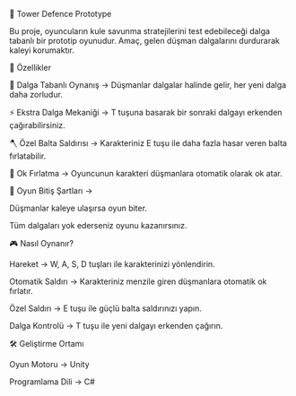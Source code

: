 🏰 Tower Defence Prototype

Bu proje, oyuncuların kule savunma stratejilerini test edebileceği dalga tabanlı bir prototip oyunudur.
Amaç, gelen düşman dalgalarını durdurarak kaleyi korumaktır.

🚀 Özellikler

🌊 Dalga Tabanlı Oynanış → Düşmanlar dalgalar halinde gelir, her yeni dalga daha zorludur.

⚡ Ekstra Dalga Mekaniği → T tuşuna basarak bir sonraki dalgayı erkenden çağırabilirsiniz.

🪓 Özel Balta Saldırısı → Karakteriniz E tuşu ile daha fazla hasar veren balta fırlatabilir.

🏹 Ok Fırlatma → Oyuncunun karakteri düşmanlara otomatik olarak ok atar.

🎯 Oyun Bitiş Şartları →

Düşmanlar kaleye ulaşırsa oyun biter.

Tüm dalgaları yok ederseniz oyunu kazanırsınız.

🎮 Nasıl Oynanır?

Hareket → W, A, S, D tuşları ile karakterinizi yönlendirin.

Otomatik Saldırı → Karakteriniz menzile giren düşmanlara otomatik ok fırlatır.

Özel Saldırı → E tuşu ile güçlü balta saldırınızı yapın.

Dalga Kontrolü → T tuşu ile yeni dalgayı erkenden çağırın.

🛠️ Geliştirme Ortamı

Oyun Motoru → Unity

Programlama Dili → C#
